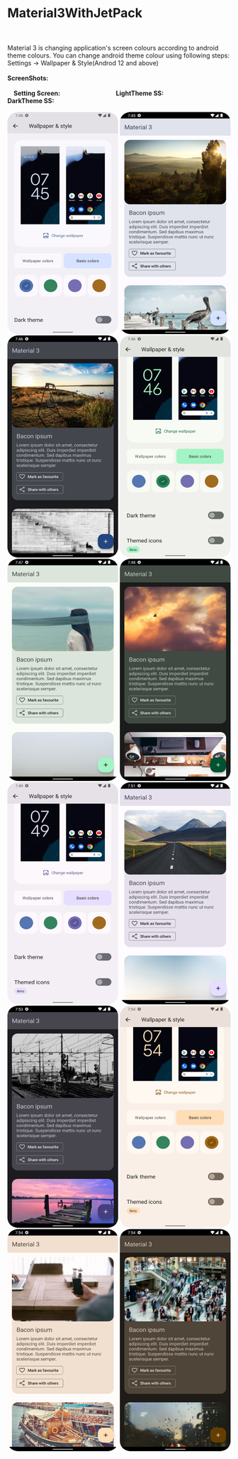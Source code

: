 # Material3WithJetPack<br><br>
Material 3 is changing application's screen colours according to android theme colours.
You can change android theme colour using following steps:
Settings -> Wallpaper & Style(Androd 12 and above)<br><br>
<b>ScreenShots:</b><br><br>
<b>&emsp;Setting Screen:&emsp;&emsp;&emsp;&emsp;&emsp;&emsp;&emsp;&emsp;&emsp;LightTheme SS: &emsp;&emsp;&emsp;&emsp;&emsp;&emsp;&emsp;&emsp;&emsp;DarkTheme SS:</b><br><br>
<img src="images/ss1.png" width=250 height=500>
<img src="images/ss2.png" width=250 height=500>
<img src="images/ss3.png" width=250 height=500>
<img src="images/ss4.png" width=250 height=500>
<img src="images/ss5.png" width=250 height=500>
<img src="images/ss6.png" width=250 height=500>
<img src="images/ss7.png" width=250 height=500>
<img src="images/ss8.png" width=250 height=500>
<img src="images/ss9.png" width=250 height=500>
<img src="images/ss10.png" width=250 height=500>
<img src="images/ss11.png" width=250 height=500>
<img src="images/ss12.png" width=250 height=500>


